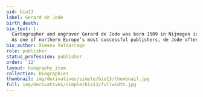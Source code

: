 ```yaml
---
pid: bio13
label: Gerard de Jode
birth_death:
bio_text: |-
  Cartographer and engraver Gerard de Jode was born 1509 in Nijmegen in the province of Gelderland. Though not much is known about his early life, by 1547 he had relocated to Antwerp. Once there, he was admitted as a master into the Guild of St. Luke, and he became a citizen of the city in 1549. Two years later, in 1551, he received an official license to print and publish his works. Among these were a number of map books, some illustrated by de Jode himself and others done in collaboration with fellow artists. His most famous work is Speculum orbis terrarum (1578), a comprehensive reissue of his previous maps. The book was continuously updated after de Jode’s death in 1591 by his eldest son, Cornelis de Jode. Though it was not commercially successful during de Jode’s lifetime, the book has grown to be his m0st enduring work.
  As one of northern Europe’s most successful publishers, de Jode often came in contact with the Netherlandish art world. He often published prints after designs byMarten de Vos, Crispin van den Broeck, Hendrick Goltzius, and other leading artists. De Jode also had a close connection with the Brueghel family of artists that extended beyond the professional. His son, Pieter de Jode, frequently made prints after designs by Jan Brueghel the Elder. And de Jode’s daughter, Isabella de Jode, married Jan in 1599. Though this was nearly a decade after de Jode’s death, the marriage and the couple’s two children united both families for generations.
bio_author: Ximena Valdarrago
role: publisher
status_profession: publisher
order: '12'
layout: biography_item
collection: biographies
thumbnail: img/derivatives/simple/bio13/thumbnail.jpg
full: img/derivatives/simple/bio13/fullwidth.jpg
---
```


